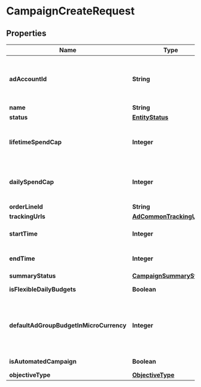 

# CampaignCreateRequest

## Properties

Name | Type | Description | Notes
------------ | ------------- | ------------- | -------------
**adAccountId** | **String** | Campaign&#39;s Advertiser ID. If you want to create a campaign in a Business Account shared account you need to specify the Business Access advertiser ID in both the query path param as well as the request body schema. | 
**name** | **String** | Campaign name. | 
**status** | [**EntityStatus**](EntityStatus.md) |  |  [optional]
**lifetimeSpendCap** | **Integer** | Campaign total spending cap. Required for Campaign Budget Optimization (CBO) campaigns. This and \&quot;daily_spend_cap\&quot; cannot be set at the same time. |  [optional]
**dailySpendCap** | **Integer** | Campaign daily spending cap. Required for Campaign Budget Optimization (CBO) campaigns. This and \&quot;lifetime_spend_cap\&quot; cannot be set at the same time. |  [optional]
**orderLineId** | **String** | Order line ID that appears on the invoice. |  [optional]
**trackingUrls** | [**AdCommonTrackingUrls**](AdCommonTrackingUrls.md) |  |  [optional]
**startTime** | **Integer** | Campaign start time. Unix timestamp in seconds. Only used for Campaign Budget Optimization (CBO) campaigns. |  [optional]
**endTime** | **Integer** | Campaign end time. Unix timestamp in seconds. Only used for Campaign Budget Optimization (CBO) campaigns. |  [optional]
**summaryStatus** | [**CampaignSummaryStatus**](CampaignSummaryStatus.md) |  |  [optional]
**isFlexibleDailyBudgets** | **Boolean** | Determine if a campaign has flexible daily budgets setup. |  [optional]
**defaultAdGroupBudgetInMicroCurrency** | **Integer** | When transitioning from campaign budget optimization to non-campaign budget optimization, the default_ad_group_budget_in_micro_currency will propagate to each child ad groups daily budget. Unit is micro currency of the associated advertiser account. |  [optional]
**isAutomatedCampaign** | **Boolean** | Specifies whether the campaign was created in the automated campaign flow |  [optional]
**objectiveType** | [**ObjectiveType**](ObjectiveType.md) |  | 




